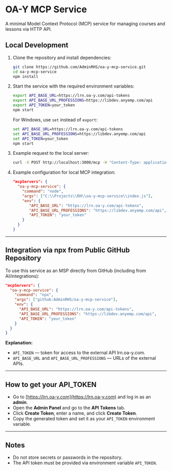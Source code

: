 # OA-Y MCP Service

A minimal Model Context Protocol (MCP) service for managing courses and lessons via HTTP API.

## Local Development

1. Clone the repository and install dependencies:
   ```bash
   git clone https://github.com/AdminRHS/oa-y-mcp-service.git
   cd oa-y-mcp-service
   npm install
   ```

2. Start the service with the required environment variables:
   ```bash
   export API_BASE_URL=https://lrn.oa-y.com/api-tokens
   export API_BASE_URL_PROFESSIONS=https://libdev.anyemp.com/api
   export API_TOKEN=your_token
   npm start
   ```
   For Windows, use `set` instead of `export`:
   ```cmd
   set API_BASE_URL=https://lrn.oa-y.com/api-tokens
   set API_BASE_URL_PROFESSIONS=https://libdev.anyemp.com/api
   set API_TOKEN=your_token
   npm start
   ```

3. Example request to the local server:
   ```bash
   curl -X POST http://localhost:3000/mcp -H "Content-Type: application/json" -d '{"protocol":"MCP","action":"read","model":"Course"}'
   ```

4. Example configuration for local MCP integration:
   ```json
   "mcpServers": {
     "oa-y-mcp-service": {
       "command": "node",
       "args": ["C:\\Projects\\RH\\oa-y-mcp-service\\index.js"],
       "env": {
          "API_BASE_URL": "https://lrn.oa-y.com/api-tokens",
          "API_BASE_URL_PROFESSIONS": "https://libdev.anyemp.com/api",
          "API_TOKEN": "your_token"
       }
     }
   }
   ```

---

## Integration via npx from Public GitHub Repository

To use this service as an MSP directly from GitHub (including from AI/integrations):

```json
"mcpServers": {
  "oa-y-mcp-service": {
    "command": "npx",
    "args": ["github:AdminRHS/oa-y-mcp-service"],
    "env": {
      "API_BASE_URL": "https://lrn.oa-y.com/api-tokens",
      "API_BASE_URL_PROFESSIONS": "https://libdev.anyemp.com/api",
      "API_TOKEN": "your_token"
    }
  }
}
```

**Explanation:**
- `API_TOKEN` — token for access to the external API lrn.oa-y.com.
- `API_BASE_URL` and `API_BASE_URL_PROFESSIONS` — URLs of the external APIs.

---

## How to get your API_TOKEN

- Go to [https://lrn.oa-y.com](https://lrn.oa-y.com) and log in as an **admin**.
- Open the **Admin Panel** and go to the **API Tokens** tab.
- Click **Create Token**, enter a name, and click **Create Token**.
- Copy the generated token and set it as your `API_TOKEN` environment variable.

---

## Notes
- Do not store secrets or passwords in the repository.
- The API token must be provided via environment variable `API_TOKEN`. 